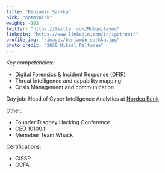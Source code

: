 ```yaml
---
title: "Benjamin Särkkä"
nick: "notmynick"
weight: -103
twitter: "https://twitter.com/Notquiteyou"
linkedin: "https://www.linkedin.com/in/igotroot/"
profile_img: "/images/benjamin_sarkka.jpg"
photo_credit: "2020 Mikael Peltomaa"
---
```


Key competencies:
* Digital Forensics & Incident Response (DFIR)
* Threat Intelligence and capability mapping 
* Crisis Management and communication 

Day job: Head of Cyber Intelligence Analytics at [Nordea Bank](https://www.nordea.com)

Other:
* Founder Disobey Hacking Conference 
* CEO 10100.fi 
* Memeber Team Whack 

Certifications:
* CISSP
* GCFA
